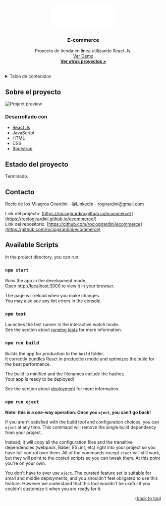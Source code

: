 <div id="top"></div>

<!-- PROJECT LOGO -->
<br />
<div align="center">
  <a href="https://github.com/rociogirardini/ecommerce/">
    <img src="./src/logoTRF.png" alt="Logo" height="80">
  </a>

<h3 align="center">E-commerce</h3>

  <p align="center">
    Proyecto de tienda en línea utilizando React Js.
    <br />
    <a href="https://rociogirardini.github.io/ecommerce/">Ver Demo</a>
    <br />
    <a href="https://github.com/rociogirardini/"><strong>Ver otros proyectos »</strong></a>
    <br />
    <br />
  </p>
</div>

<!-- TABLE OF CONTENTS -->
<details>
  <summary>Tabla de contenidos</summary>
  <ol>
    <li>
      <a href="#sobre-el-proyecto">Sobre el proyecto</a>
      <ul>
        <li><a href="#desarrollado-con">Desarrollado con</a></li>
      </ul>
    </li>
    <li><a href="#estado-del-proyecto">Estado del proyecto</a></li>
    <li><a href="#contacto">Contacto</a></li>
    <li><a href="#available-scripts">Available Scripts (React Js)</a></li>
  </ol>
</details>

<!-- ABOUT THE PROJECT -->
## Sobre el proyecto

<img src="./components/media/project_preview.png" alt="Project preview">



### Desarrollado con

* [React Js](https://es.reactjs.org/)
* JavaScript
* HTML
* CSS
* [Bootstrap](https://getbootstrap.com)

<!-- STATUS  -->

## Estado del proyecto

Terminado.

<!-- CONTACT -->
## Contacto

Rocío de los Milagros Girardini - [@Linkedin](https://www.linkedin.com/in/rocio-girardini/) - rogirardini@gmail.com

Link del projecto: [https://rociogirardini.github.io/ecommerce/](https://rociogirardini.github.io/ecommerce/)
<br />
Link del repositorio: [https://github.com/rociogirardini/ecommerce](https://github.com/rociogirardini/ecommerce)

<!-- MORE ABOUT REACT JS-->
## Available Scripts

In the project directory, you can run:

### `npm start`

Runs the app in the development mode.\
Open [http://localhost:3000](http://localhost:3000) to view it in your browser.

The page will reload when you make changes.\
You may also see any lint errors in the console.

### `npm test`

Launches the test runner in the interactive watch mode.\
See the section about [running tests](https://facebook.github.io/create-react-app/docs/running-tests) for more information.

### `npm run build`

Builds the app for production to the `build` folder.\
It correctly bundles React in production mode and optimizes the build for the best performance.

The build is minified and the filenames include the hashes.\
Your app is ready to be deployed!

See the section about [deployment](https://facebook.github.io/create-react-app/docs/deployment) for more information.

### `npm run eject`

**Note: this is a one-way operation. Once you `eject`, you can't go back!**

If you aren't satisfied with the build tool and configuration choices, you can `eject` at any time. This command will remove the single build dependency from your project.

Instead, it will copy all the configuration files and the transitive dependencies (webpack, Babel, ESLint, etc) right into your project so you have full control over them. All of the commands except `eject` will still work, but they will point to the copied scripts so you can tweak them. At this point you're on your own.

You don't have to ever use `eject`. The curated feature set is suitable for small and middle deployments, and you shouldn't feel obligated to use this feature. However we understand that this tool wouldn't be useful if you couldn't customize it when you are ready for it.

<p align="right">(<a href="#top">back to top</a>)</p>
